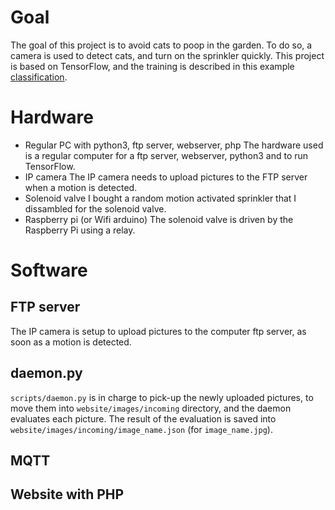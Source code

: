# Goal

The goal of this project is to avoid cats to poop in the garden. To do so, a camera is used to detect cats, and turn on the sprinkler quickly. This project is based on TensorFlow, and the training is described in this example [classification](https://www.tensorflow.org/tutorials/images/classification).

# Hardware

- Regular PC with python3, ftp server, webserver, php
The hardware used is a regular computer for a ftp server, webserver, python3 and to run TensorFlow.
- IP camera
The IP camera needs to upload pictures to the FTP server when a motion is detected.
- Solenoid valve
I bought a random motion activated sprinkler that I dissambled for the solenoid valve.
- Raspberry pi (or Wifi arduino)
The solenoid valve is driven by the Raspberry Pi using a relay.

# Software

## FTP server

The IP camera is setup to upload pictures to the computer ftp server, as soon as a motion is detected.

## daemon.py

`scripts/daemon.py` is in charge to pick-up the newly uploaded pictures, to move them into `website/images/incoming` directory, and the daemon evaluates each picture. The result of the evaluation is saved into `website/images/incoming/image_name.json` (for `image_name.jpg`).

## MQTT

## Website with PHP

